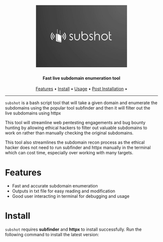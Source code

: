 <h1 align="center">
  <img src="static/subshotlogo.jpg" alt="subfinder" width="300px">
  <br>
</h1>

<h4 align="center">Fast live subdomain enumeration tool</h4>

<p align="center">
  <a href="#features">Features</a> •
  <a href="#installation">Install</a> •
  <a href="#running-subshot">Usage</a> •
  <a href="#post-installation-instructions">Post Installation</a> •
</p>


---

`subshot` is a bash script tool that will take a given domain and enumerate the subdomains using the popular tool subfinder and then it will filter out the live subdomains using httpx

This tool will streamline web pentesting engagements and bug bounty hunting by allowing ethical hackers to filter out valuable subdomains to work on rather than manually checking the original subdomains.

This tool also streamlines the subdomain recon process as the ethical hacker does not need to run subfinder and httpx manually in the terminal which can cost time, especially over working with many targets.

# Features

- Fast and accurate subdomain enumeration
- Outputs in txt file for easy reading and modification
- Good user interacting in terminal for debugging and usage

# Install

`subshot` requires **subfinder** and **httpx** to install successfully. Run the following command to install the latest version:


